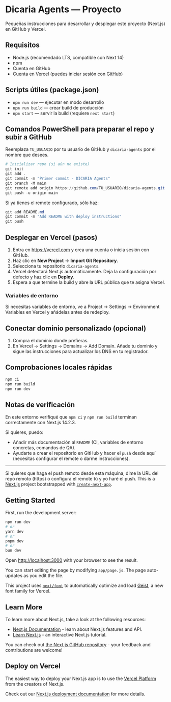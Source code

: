 # Dicaria Agents — Proyecto

Pequeñas instrucciones para desarrollar y desplegar este proyecto (Next.js) en GitHub y Vercel.

## Requisitos
- Node.js (recomendado LTS, compatible con Next 14)
- npm
- Cuenta en GitHub
- Cuenta en Vercel (puedes iniciar sesión con GitHub)

## Scripts útiles (package.json)
- `npm run dev` — ejecutar en modo desarrollo
- `npm run build` — crear build de producción
- `npm start` — servir la build (requiere `next start`)

## Comandos PowerShell para preparar el repo y subir a GitHub
Reemplaza `TU_USUARIO` por tu usuario de GitHub y `dicaria-agents` por el nombre que desees.

```powershell
# Inicializar repo (si aún no existe)
git init
git add .
git commit -m "Primer commit - DICARIA Agents"
git branch -M main
git remote add origin https://github.com/TU_USUARIO/dicaria-agents.git
git push -u origin main
```

Si ya tienes el remote configurado, sólo haz:

```powershell
git add README.md
git commit -m "Add README with deploy instructions"
git push
```

## Desplegar en Vercel (pasos)
1. Entra en https://vercel.com y crea una cuenta o inicia sesión con GitHub.
2. Haz clic en **New Project** → **Import Git Repository**.
3. Selecciona tu repositorio `dicaria-agents`.
4. Vercel detectará Next.js automáticamente. Deja la configuración por defecto y haz clic en **Deploy**.
5. Espera a que termine la build y abre la URL pública que te asigna Vercel.

### Variables de entorno
Si necesitas variables de entorno, ve a Project → Settings → Environment Variables en Vercel y añádelas antes de redeploy.

## Conectar dominio personalizado (opcional)
1. Compra el dominio donde prefieras.
2. En Vercel → Settings → Domains → Add Domain. Añade tu dominio y sigue las instrucciones para actualizar los DNS en tu registrador.

## Comprobaciones locales rápidas
```powershell
npm ci
npm run build
npm run dev
```

## Notas de verificación
En este entorno verifiqué que `npm ci` y `npm run build` terminan correctamente con Next.js 14.2.3.

Si quieres, puedo:
- Añadir más documentación al `README` (CI, variables de entorno concretas, comandos de QA).
- Ayudarte a crear el repositorio en GitHub y hacer el `push` desde aquí (necesitas configurar el remote o darme instrucciones).

---
Si quieres que haga el push remoto desde esta máquina, dime la URL del repo remoto (https) o configura el remote tú y yo haré el push.
This is a [Next.js](https://nextjs.org) project bootstrapped with [`create-next-app`](https://github.com/vercel/next.js/tree/canary/packages/create-next-app).

## Getting Started

First, run the development server:

```bash
npm run dev
# or
yarn dev
# or
pnpm dev
# or
bun dev
```

Open [http://localhost:3000](http://localhost:3000) with your browser to see the result.

You can start editing the page by modifying `app/page.js`. The page auto-updates as you edit the file.

This project uses [`next/font`](https://nextjs.org/docs/app/building-your-application/optimizing/fonts) to automatically optimize and load [Geist](https://vercel.com/font), a new font family for Vercel.

## Learn More

To learn more about Next.js, take a look at the following resources:

- [Next.js Documentation](https://nextjs.org/docs) - learn about Next.js features and API.
- [Learn Next.js](https://nextjs.org/learn) - an interactive Next.js tutorial.

You can check out [the Next.js GitHub repository](https://github.com/vercel/next.js) - your feedback and contributions are welcome!

## Deploy on Vercel

The easiest way to deploy your Next.js app is to use the [Vercel Platform](https://vercel.com/new?utm_medium=default-template&filter=next.js&utm_source=create-next-app&utm_campaign=create-next-app-readme) from the creators of Next.js.

Check out our [Next.js deployment documentation](https://nextjs.org/docs/app/building-your-application/deploying) for more details.
